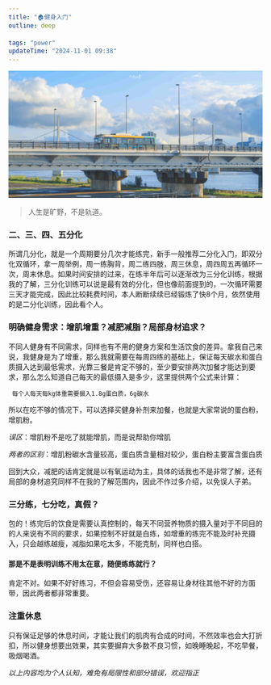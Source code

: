 ```yaml
---
title: "🏠健身入门"
outline: deep

tags: "power"
updateTime: "2024-11-01 09:38"
---
```



![生活](/project-img/honer.jpg)
>人生是旷野，不是轨道。
### 二、三、四、五分化
 所谓几分化，就是一个周期要分几次才能练完，新手一般推荐二分化入门，即双分化双循环，拿一周举例，周一练胸背，周二练四肢，周三休息，周四周五再循环一次，周末休息。如果时间安排的过来，在练半年后可以逐渐改为三分化训练，根据我的了解，三分化训练可以说是最有效的分化，但也像前面提到的，一次循环需要三天才能完成，因此比较耗费时间，本人断断续续已经锻炼了快8个月，依然使用的是二分化训练，因此看个人。
### 明确健身需求：增肌增重？减肥减脂？局部身材追求？
不同人健身有不同需求，同样也有不用的健身方案和生活饮食的差异。拿我自己来说，我健身是为了增重，那么我就需要在每周四练的基础上，保证每天碳水和蛋白质摄入达到最低需求，光靠三餐是肯定不够的，至少要安排两次加餐才能达到要求，那么怎么知道自己每天的最低摄入是多少，这里提供两个公式来计算：

` 每个人每天每kg体重需要摄入1.8g蛋白质，6g碳水`

所以在吃不够的情况下，可以选择买健身补剂来加餐，也就是大家常说的蛋白粉，增肌粉。

*误区*：增肌粉不是吃了就能增肌，而是说帮助你增肌

*两者的区别*：增肌粉碳水含量较高，蛋白质含量相对较少，蛋白粉主要富含蛋白质

回到大众，减肥的话肯定就是以有氧运动为主，具体的话我也不是非常了解，还有局部的身材追究同样不在我的了解范围内，因此不作过多介绍，以免误人子弟。

### 三分练，七分吃，真假？
包的！练完后的饮食是需要认真控制的，每天不同营养物质的摄入量对于不同目的的人来说有不同的要求，如果控制不好就是白练，如增重的练完不能及时补充摄入，只会越练越瘦，减脂如果吃太多，不能克制，同样也白搭。
#### 那是不是表明训练不用太在意，随便练练就行？
肯定不对。如果不好好练习，不但会容易受伤，还容易让身材往其他不好的方面带，因此两者都非常重要。

### 注重休息
只有保证足够的休息时间，才能让我们的肌肉有合成的时间，不然效率也会大打折扣，所以健身想要出效果，其实要摒弃大多数不良习惯，如晚睡晚起，不吃早餐，吸烟喝酒。

*以上内容均为个人认知，难免有局限性和部分错误，欢迎指正*